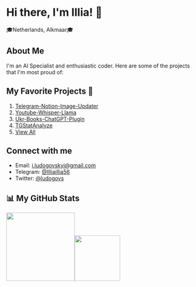 # Hi there, I'm Illia! 👋
🎓Netherlands, Alkmaar🎓
## About Me
I'm an AI Specialist and enthusiastic coder. Here are some of the projects that I'm most proud of:
## My Favorite Projects 🚀
1. [Telegram-Notion-Image-Updater](https://github.com/Illia-the-coder/Telegram-Notion-Image-Updater)
2. [Youtube-Whisper-Llama](https://github.com/Illia-the-coder/Youtube-Whisper-Llama)
3. [Ukr-Books-ChatGPT-Plugin](https://github.com/Illia-the-coder/Ukr-Books-ChatGPT-Plugin)
4. [TGStatAnalyze](https://github.com/Illia-the-coder/TGStatAnalyze)
5. [View All](https://github.com/Illia-the-coder?tab=repositories)
## Connect with me

* Email: i.ludogovskyi@gmail.com
* Telegram: [@Illiaillia56](https://t.me/Illiaillia56)
* Twitter: [@ludogovs](https://twitter.com/ludogovs)
## 📊 My GitHub Stats
<p align="left">
    <img align="centre" src="https://github-readme-stats-eight-theta.vercel.app/api?username=Illia-the-coder&show_icons=true&hide_border=true&include_all_commits=true&count_private=true&bg_color=00000000&theme=tokyonight" height=180px/><img height="120px" src="https://github-readme-stats.vercel.app/api/top-langs/?username=Illia-the-coder&hide=html&hide_title=true&hide_border=true&layout=compact&langs_count=8&theme=tokyonight&bg_color=00000000" />
</p>
